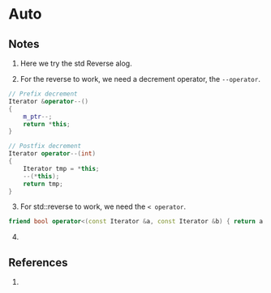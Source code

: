 # Auto

## Notes

1. Here we try the std Reverse alog.

2. For the reverse to work, we need a decrement operator, the `--operator`. 

```cpp
// Prefix decrement
Iterator &operator--()
{
    m_ptr--;
    return *this;
}

// Postfix decrement
Iterator operator--(int)
{
    Iterator tmp = *this;
    --(*this);
    return tmp;
}
```

3. For std::reverse to work, we need the `< operator`.

```cpp
friend bool operator<(const Iterator &a, const Iterator &b) { return a.m_ptr < b.m_ptr; };
```

4. 

## References

1. 